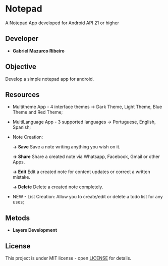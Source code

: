 # Notepad

A Notepad App developed for Android API 21 or higher

## Developer

* **Gabriel Mazurco Ribeiro**

## Objective

Develop a simple notepad app for android.

## Resources

* Multitheme App - 4 interface themes -> Dark Theme, Light Theme, Blue Theme and Red Theme;
* MultiLanguage App - 3 supported languages -> Portuguese, English, Spanish;
* Note Creation:
	
	**-> Save** Save a note writing anything you wish on it.
	
	**-> Share** Share a created note via Whatsapp, Facebook, Gmail or other Apps.
	
	**-> Edit** Edit a created note for content updates or correct a written mistake.
	
	**-> Delete** Delete a created note completely.

* NEW - List Creation: Allow you to create/edit or delete a todo list for any uses;

## Metods

* **Layers Development** 

## License
This project is under MIT license - open [LICENSE](LICENSE) for details.


